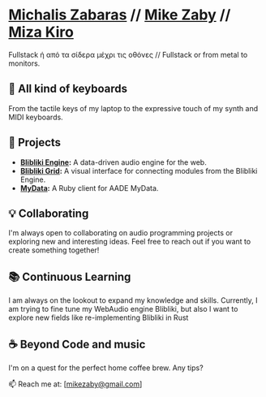 # [Michalis Zabaras](https://www.linkedin.com/in/michalis-zabaras-97b5002b/) // [Mike Zaby](https://github.com/mikezaby) // [Miza Kiro](https://www.youtube.com/@mizakiro)
Fullstack ή από τα σίδερα μέχρι τις οθόνες // Fullstack or from metal to monitors.

## 🎹 All kind of keyboards
From the tactile keys of my laptop to the expressive touch of my synth and MIDI keyboards.

## 🚀 Projects
  - **[Blibliki Engine](https://github.com/blibliki-js/engine):** A data-driven audio engine for the web.
  - **[Blibliki Grid](https://github.com/blibliki-js/grid):** A visual interface for connecting modules from the Blibliki Engine.
  - **[MyData](https://github.com/mikezaby/my_data):** A Ruby client for AADE MyData.

## 💡 Collaborating
I'm always open to collaborating on audio programming projects or exploring new and interesting ideas. Feel free to reach out if you want to create something together!  

## 📚 Continuous Learning
I am always on the lookout to expand my knowledge and skills. Currently, I am trying to fine tune my WebAudio engine Blibliki, but also I want to explore new fields like re-implementing Blibliki in Rust

## ☕️ Beyond Code and music
I'm on a quest for the perfect home coffee brew. Any tips?

📫 Reach me at: [mikezaby@gmail.com]

